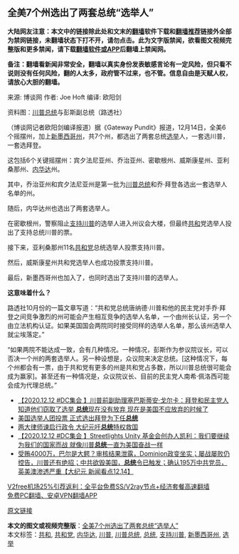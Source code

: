  <h2>全美7个州选出了两套总统“选举人”</h2> <p class="notice"><b>大陆网友注意：本文中的链接除此处和文末的<a href="https://github.com/bannedbook/fanqiang" >翻墙</a>软件下载和<a href="https://github.com/killgcd/justmysocks/blob/master/README.md">翻墙推荐</a>链接外全部为禁网链接，未翻墙状态下打不开，请勿点击。此为文字版禁闻，欲看图文视频完整版和更多禁闻，请下载<a href="https://github.com/bannedbook/fanqiang">翻墙软件或APP</a>后翻墙上禁闻网。</p><p>备注：翻墙看新闻非常安全，翻墙以真实身份发表敏感言论有一定风险，但只看不说则没有任何风险，翻的人太多，政府管不过来，也不管。信息自由是天赋人权，请放心大胆的翻墙。</b></p>  <div class="entry"> <p>来源:&nbsp;博谈网                            作者:&nbsp;Joe Hoft                       编译:&nbsp;欧阳剑                                                 </p> <p>资料图：<a href="https://www.bannedbook.org/bnews/tag/%e5%b7%9d%e6%99%ae/" class="st_tag internal_tag" rel="tag" title="标签 川普 下的日志">川普</a><a href="https://www.bannedbook.org/bnews/tag/%e6%80%bb%e7%bb%9f/" class="st_tag internal_tag" rel="tag" title="标签 总统 下的日志">总统</a>与彭斯副总统（路透社）</p> <p>（博谈网记者欧阳剑编译报道）据《Gateway Pundit》报道，12月14日，全美6个摇摆州，加上<a href="https://www.bannedbook.org/bnews/tag/%E6%96%B0%E5%A2%A8%E8%A5%BF%E5%93%A5%E5%B7%9E/" class="st_tag internal_tag" rel="tag" title="标签 新墨西哥州 下的日志">新墨西哥州</a>，共7个州，都选出了两套总统<a href="https://www.bannedbook.org/bnews/tag/%e9%80%89%e4%b8%be/" class="st_tag internal_tag" rel="tag" title="标签 选举 下的日志">选举</a>人，一套选川普，一套选拜登。</p> <p>这包括6个关键摇摆州：宾夕法尼亚州、乔治亚州、密歇根州、威斯康星州、亚利桑那州、<a href="https://www.bannedbook.org/bnews/tag/%E5%86%85%E5%8D%8E%E8%BE%BE/" class="st_tag internal_tag" rel="tag" title="标签 内华达 下的日志">内华达</a>州。</p>  <p>其中，乔治亚州和宾夕法尼亚州是第一批为<a href="https://www.bannedbook.org/bnews/tag/%E5%B7%9D%E6%99%AE%E6%80%BB%E7%BB%9F/" class="st_tag internal_tag" rel="tag" title="标签 川普总统 下的日志">川普总统</a>和乔·拜登各选出一套选举人名单的州。</p> <p>随后，内华达州也选出了两套选举人。</p> <p>在密歇根州，警察阻止<a href="https://www.bannedbook.org/bnews/tag/%E6%94%AF%E6%8C%81%E5%B7%9D%E6%99%AE/" class="st_tag internal_tag" rel="tag" title="标签 支持川普 下的日志">支持川普</a>的选举人进入州议会大楼，但最终<a href="https://www.bannedbook.org/bnews/tag/%E5%85%B1%E5%92%8C/" class="st_tag internal_tag" rel="tag" title="标签 共和 下的日志">共和</a>党选举人投出了支持总统川普的票。</p> <p>接下来，亚利桑那州11名<a href="https://www.bannedbook.org/bnews/tag/%e5%85%b1%e5%92%8c%e5%85%9a/" class="st_tag internal_tag" rel="tag" title="标签 共和党 下的日志">共和党</a>总统选举人投票支持川普。</p>  <p>然后，威斯康星州共和党选举人也成功投票支持川普。</p> <p>最后，新墨西哥州也加入了，也同时选出了支持川普的选举人。</p> <p><strong>这意味着什么？</strong></p> <p>路透社10月份的一篇文章写道：“共和党总统唐纳德·川普和他的民主党对手乔·拜登之间竞争激烈的州可能会产生相互竞争的选举人名单，一个由州长认证，另一个由立法机构认证。如果美国国会两院同时接受同样的选举人名单，那么该州选举人就尘埃落定。”</p>  <p>“如果两院不能达成一致，会有几种情况。一种情况，彭斯作为参议院议长，可以否决一个州的两套选举人。另一种设想是，众议院来决定总统。[这种情况下，每个州都会有一票，由于共和党有更多的州是共和党占多数，所以川普总统很可能会成为赢家]。甚至还有一种情况是，众议院议长、目前的民主党人南希·佩洛西可能会成为代理总统。”</p> <ul class='op-related-articles' title='相关阅读'> <li><a href='https://www.bannedbook.org/bnews/bannedvideo/20201215/1448055.html' target='_blank'>【2020.12.12 #DC集会 】川普前副助理塞巴斯蒂安‧戈尔卡：拜登和民主党人知道他们窃取了选举 <b>总统</b>现在没有放弃 现在是美国不应放弃的时候了</a></li> <li><a href='https://www.bannedbook.org/bnews/taiwannews/20201215/1448050.html' target='_blank'>美国选举人团投票 正式选出拜登为下任<b>总统</b></a></li> <li><a href='https://www.bannedbook.org/bnews/bannedvideo/20201215/1448031.html' target='_blank'>两大律师谏启行政令 大纪元吁<b>总统</b>特权救国</a></li> <li><a href='https://www.bannedbook.org/bnews/bannedvideo/20201215/1448027.html' target='_blank'>【2020.12.12 #DC集会 】Streetlights Unity 基金会创办人凯利：我们要继续为我们的国家而战 就像川普<b>总统</b>一直为美国奋战一样</a></li> <li><a href='https://www.bannedbook.org/bnews/bannedvideo/20201215/1448010.html' target='_blank'>受贿4000万，巴尔是大鳄？审核结果泄露，Dominion政变坐实；屡战屡败仍控告，川普还有绝招；中共欲毁美国，<b>总统</b>令已触发；确认195万中共党员，英美澳渗透严重【大纪元 新闻看点12.14】</a></li> </ul> <p class="texttj"> <a href="https://www.bannedbook.org/forum23/topic22702.html" target="_blank">V2free机场25%引荐返利：全平台免费SS/V2ray节点+经济套餐高速翻墙</a><br/> <a href="https://github.com/bannedbook/fanqiang/wiki/%E7%A6%81%E9%97%BB%E7%BD%91%E5%AE%89%E5%8D%93%E7%BF%BB%E5%A2%99%E6%96%B0%E9%97%BBAPP" target="_blank">免费PC翻墙、安卓VPN翻墙APP</a></p><p><a href="https://www.thegatewaypundit.com/2020/12/exclusive-six-swing-states-pa-ga-mi-wi-az-nv-new-mexico-pick-slate-electoral-delegates-president-trump-joe-biden-means/">原文链接</a></p><a name='sharetosocial'></a>       <div><b>本文的图文或视频完整版</b>：<a href='https://www.bannedbook.org/bnews/cbnews/20201215/1448063.html'>全美7个州选出了两套总统“选举人”</a></div>  </div><!--END ENTRY--> <div class="postfooter"> <div>本文标签：<a href="https://www.bannedbook.org/bnews/tag/%E5%85%B1%E5%92%8C/" rel="tag">共和</a>, <a href="https://www.bannedbook.org/bnews/tag/%e5%85%b1%e5%92%8c%e5%85%9a/" rel="tag">共和党</a>, <a href="https://www.bannedbook.org/bnews/tag/%E5%86%85%E5%8D%8E%E8%BE%BE/" rel="tag">内华达</a>, <a href="https://www.bannedbook.org/bnews/tag/%e5%b7%9d%e6%99%ae/" rel="tag">川普</a>, <a href="https://www.bannedbook.org/bnews/tag/%E5%B7%9D%E6%99%AE%E6%80%BB%E7%BB%9F/" rel="tag">川普总统</a>, <a href="https://www.bannedbook.org/bnews/tag/%e6%80%bb%e7%bb%9f/" rel="tag">总统</a>, <a href="https://www.bannedbook.org/bnews/tag/%E6%94%AF%E6%8C%81%E5%B7%9D%E6%99%AE/" rel="tag">支持川普</a>, <a href="https://www.bannedbook.org/bnews/tag/%E6%96%B0%E5%A2%A8%E8%A5%BF%E5%93%A5%E5%B7%9E/" rel="tag">新墨西哥州</a>, <a href="https://www.bannedbook.org/bnews/tag/%e9%80%89%e4%b8%be/" rel="tag">选举</a></div>  </div><!--END POSTFOOTER--> 
